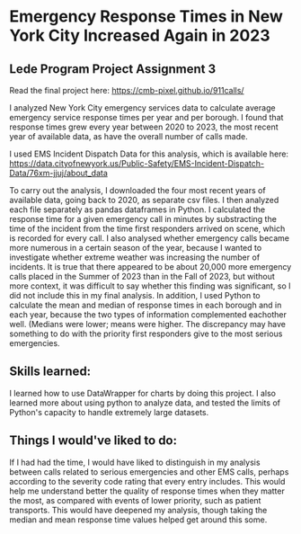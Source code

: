 # Emergency Response Times in New York City Increased Again in 2023
## Lede Program Project Assignment 3 

Read the final project here: https://cmb-pixel.github.io/911calls/

I analyzed New York City emergency services data to calculate average emergency service response times per year and per borough. I found that response times grew every year between 2020 to 2023, the most recent year of available data, as have the overall number of calls made.

I used EMS Incident Dispatch Data for this analysis, which is available here: https://data.cityofnewyork.us/Public-Safety/EMS-Incident-Dispatch-Data/76xm-jjuj/about_data

To carry out the analysis, I downloaded the four most recent years of available data, going back to 2020, as separate csv files. I then analyzed each file separately as pandas dataframes in Python. I calculated the response time for a given emergency call in minutes by substracting the time of the incident from the time first responders arrived on scene, which is recorded for every call. I also analysed whether emergency calls became more numerous in a certain season of the year, because I wanted to investigate whether extreme weather was increasing the number of incidents. It is true that there appeared to be about 20,000 more emergency calls placed in the Summer of 2023 than in the Fall of 2023, but without more context, it was difficult to say whether this finding was significant, so I did not include this in my final analysis. In addition, I used Python to calculate the mean and median of response times in each borough and in each year, because the two types of information complemented eachother well. (Medians were lower; means were higher. The discrepancy may have something to do with the priority first responders give to the most serious emergencies.

## Skills learned: 
I learned how to use DataWrapper for charts by doing this project. I also learned more about using python to analyze data, and tested the limits of Python's capacity to handle extremely large datasets.

## Things I would've liked to do:
If I had had the time, I would have liked to distinguish in my analysis between calls related to serious emergencies and other EMS calls, perhaps according to the severity code rating that every entry includes. This would help me understand better the quality of response times when they matter the most, as compared with events of lower priority, such as patient transports. This would have deepened my analysis, though taking the median and mean response time values helped get around this some.
